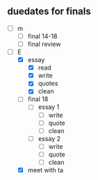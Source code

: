 ## duedates for finals 

- [ ] m
  - [ ] final 14-18
  - [ ] final review

- [ ] E
  - [x] essay
    - [x] read
	- [x] write
	- [x] quotes
	- [x] clean
  - [ ] final 18
    - [ ] essay 1
	  - [ ] write
	  - [ ] quote 
	  - [ ] clean
	- [ ] essay 2
	  - [ ] write
	  - [ ] quote 
	  - [ ] clean 
  - [x] meet with ta
<!--
- [x] psy
  - [x] none
--><!--
- [x] rtf
  - [x] final?
-->